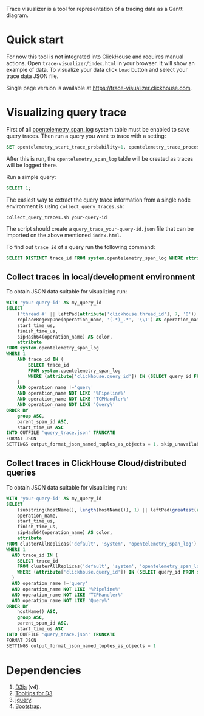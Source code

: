Trace visualizer is a tool for representation of a tracing data as a Gantt diagram.

# Quick start
For now this tool is not integrated into ClickHouse and requires manual actions. Open `trace-visualizer/index.html` in your browser. It will show an example of data. To visualize your data click `Load` button and select your trace data JSON file.

Single page version is available at https://trace-visualizer.clickhouse.com.


# Visualizing query trace
First of all [opentelemetry_span_log](https://clickhouse.com/docs/operations/opentelemetry/) system table must be enabled to save query traces. Then run a query you want to trace with a setting:
```sql
SET opentelemetry_start_trace_probability=1, opentelemetry_trace_processors=1;
```
After this is run, the `opentelemetry_span_log` table will be created as traces will be logged there.

Run a simple query:
```sql
SELECT 1;
```

The easiest way to extract the query trace information from a single node environment is using `collect_query_traces.sh`:
```
collect_query_traces.sh your-query-id
```
The script should create a `query_trace_your-query-id.json` file that can be imported on the above mentioned `index.html`.

To find out `trace_id` of a query run the following command:
```sql
SELECT DISTINCT trace_id FROM system.opentelemetry_span_log WHERE attribute['clickhouse.query_id'] = 'your-query-id' ORDER BY start_time_us DESC;;
```

## Collect traces in local/development environment

To obtain JSON data suitable for visualizing run:
```sql
WITH 'your-query-id' AS my_query_id
SELECT
    ('thread #' || leftPad(attribute['clickhouse.thread_id'], 7, '0')) AS group,
    replaceRegexpOne(operation_name, '(.*)_.*', '\\1') AS operation_name,
    start_time_us,
    finish_time_us,
    sipHash64(operation_name) AS color,
    attribute
FROM system.opentelemetry_span_log
WHERE 1
    AND trace_id IN (
        SELECT trace_id
        FROM system.opentelemetry_span_log
        WHERE (attribute['clickhouse.query_id']) IN (SELECT query_id FROM system.query_log WHERE initial_query_id = my_query_id)
    )
    AND operation_name !='query'
    AND operation_name NOT LIKE '%Pipeline%'
    AND operation_name NOT LIKE 'TCPHandler%'
    AND operation_name NOT LIKE 'Query%'
ORDER BY
    group ASC,
    parent_span_id ASC,
    start_time_us ASC
INTO OUTFILE 'query_trace.json' TRUNCATE
FORMAT JSON
SETTINGS output_format_json_named_tuples_as_objects = 1, skip_unavailable_shards = 1
```

## Collect traces in ClickHouse Cloud/distributed queries

To obtain JSON data suitable for visualizing run:
```sql
WITH 'your-query-id' AS my_query_id
SELECT
    (substring(hostName(), length(hostName()), 1) || leftPad(greatest(attribute['clickhouse.thread_id'], attribute['thread_number']), 7, '0')) AS group,
    operation_name,
    start_time_us,
    finish_time_us,
    sipHash64(operation_name) AS color,
    attribute
FROM clusterAllReplicas('default', 'system', 'opentelemetry_span_log')
WHERE 1
  AND trace_id IN (
    SELECT trace_id
    FROM clusterAllReplicas('default', 'system', 'opentelemetry_span_log')
    WHERE (attribute['clickhouse.query_id']) IN (SELECT query_id FROM system.query_log WHERE initial_query_id = my_query_id)
  )
  AND operation_name !='query'
  AND operation_name NOT LIKE '%Pipeline%'
  AND operation_name NOT LIKE 'TCPHandler%'
  AND operation_name NOT LIKE 'Query%'
ORDER BY
    hostName() ASC,
    group ASC,
    parent_span_id ASC,
    start_time_us ASC
INTO OUTFILE 'query_trace.json' TRUNCATE
FORMAT JSON
SETTINGS output_format_json_named_tuples_as_objects = 1
```

# Dependencies
  1. [D3js](https://github.com/d3/d3) (v4).
  2. [Tooltips for D3](https://github.com/caged/d3-tip).
  3. [jquery](https://github.com/jquery/jquery).
  4. [Bootstrap](https://github.com/twbs/bootstrap).
